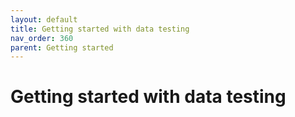 ```yaml
---
layout: default
title: Getting started with data testing
nav_order: 360
parent: Getting started
---
```


# Getting started with data testing